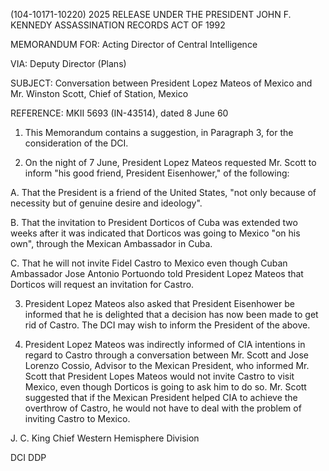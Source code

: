 (104-10171-10220)
2025 RELEASE UNDER THE PRESIDENT JOHN F. KENNEDY ASSASSINATION RECORDS ACT OF 1992

MEMORANDUM FOR: Acting Director of Central Intelligence

VIA: Deputy Director (Plans)

SUBJECT: Conversation between President Lopez Mateos of Mexico and Mr. Winston Scott, Chief of Station, Mexico

REFERENCE: MKII 5693 (IN-43514), dated 8 June 60

1. This Memorandum contains a suggestion, in Paragraph 3, for the consideration of the DCI.

2. On the night of 7 June, President Lopez Mateos requested Mr. Scott to inform "his good friend, President Eisenhower," of the following:

A. That the President is a friend of the United States, "not only because of necessity but of genuine desire and ideology".

B. That the invitation to President Dorticos of Cuba was extended two weeks after it was indicated that Dorticos was going to Mexico "on his own", through the Mexican Ambassador in Cuba.

C. That he will not invite Fidel Castro to Mexico even though Cuban Ambassador Jose Antonio Portuondo told President Lopez Mateos that Dorticos will request an invitation for Castro.

3. President Lopez Mateos also asked that President Eisenhower be informed that he is delighted that a decision has now been made to get rid of Castro. The DCI may wish to inform the President of the above.

4. President Lopez Mateos was indirectly informed of CIA intentions in regard to Castro through a conversation between Mr. Scott and Jose Lorenzo Cossio, Advisor to the Mexican President, who informed Mr. Scott that President Lopes Mateos would not invite Castro to visit Mexico, even though Dorticos is going to ask him to do so. Mr. Scott suggested that if the Mexican President helped CIA to achieve the overthrow of Castro, he would not have to deal with the problem of inviting Castro to Mexico.

J. C. King
Chief
Western Hemisphere Division

DCI
DDP
